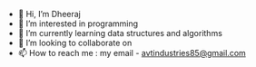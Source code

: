 - 👋 Hi, I’m Dheeraj
- 👀 I’m interested in programming
- 🌱 I’m currently learning data structures and algorithms
- 💞️ I’m looking to collaborate on 
- 📫 How to reach me : my email - avtindustries85@gmail.com

<!---
556295/556295 is a ✨ special ✨ repository because its `README.md` (this file) appears on your GitHub profile.
You can click the Preview link to take a look at your changes.
--->
